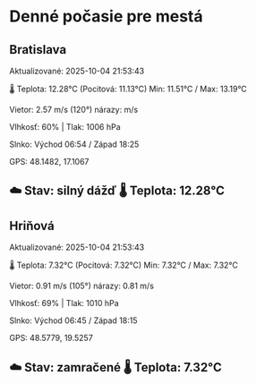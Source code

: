 ﻿# Denné počasie pre mestá

## Bratislava
Aktualizované: 2025-10-04 21:53:43

🌡️ Teplota: 12.28°C 
(Pocitová: 11.13°C)
Min: 11.51°C / Max: 13.19°C

Vietor: 2.57 m/s    (120°) 
nárazy:  m/s

Vlhkosť: 60% | Tlak: 1006 hPa

Slnko: Východ 06:54 / Západ 18:25

GPS: 48.1482, 17.1067

☁️ Stav: silný dážď        🌡️ Teplota: 12.28°C
---

## Hriňová
Aktualizované: 2025-10-04 21:53:43

🌡️ Teplota: 7.32°C 
(Pocitová: 7.32°C)
Min: 7.32°C / Max: 7.32°C

Vietor: 0.91 m/s (105°)
nárazy: 0.81 m/s

Vlhkosť: 69% | Tlak: 1010 hPa

Slnko: Východ 06:45 / Západ 18:15

GPS: 48.5779, 19.5257

☁️ Stav: zamračené        🌡️ Teplota: 7.32°C
---
